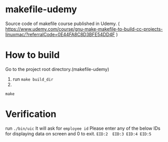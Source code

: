 # makefile-udemy
Source code of makefile course published in Udemy. ( https://www.udemy.com/course/gnu-make-makefile-to-build-cc-projects-linuxmac/?referralCode=0E44FA8C8D3BFE54DD4F ) 

# How to build
Go to the project root directory.(makefile-udemy)
1. run 
`make build_dir`
2.
`make`

# Verification
run
`./bin/uic`
It will ask for `employee id`
Please enter any of the below IDs for displaying data on screen and 0 to exit.
`EID:2 
EID:3
EID:4
EID:5`

